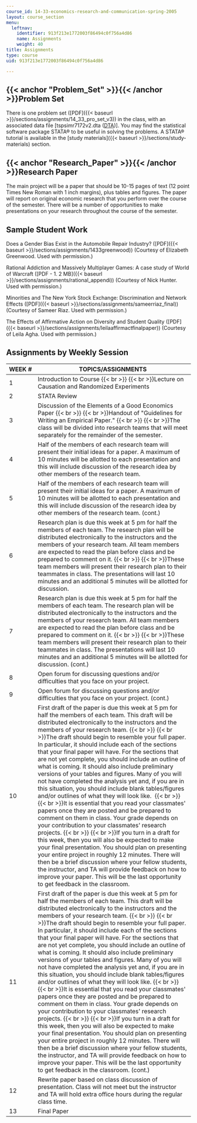 ```yaml
---
course_id: 14-33-economics-research-and-communication-spring-2005
layout: course_section
menu:
  leftnav:
    identifier: 913f213e1772003f86494c0f756a4d86
    name: Assignments
    weight: 40
title: Assignments
type: course
uid: 913f213e1772003f86494c0f756a4d86

---
```


{{< anchor "Problem_Set" >}}{{< /anchor >}}Problem Set
------------------------------------------------------

There is one problem set ([PDF]({{< baseurl >}}/sections/assignments/14_33_pro_set_v3)) in the class, with an associated data file \[tspsimr7172v2.dta ([DTA](/coursemedia/14-33-economics-research-and-communication-spring-2005/08f053ed5bd512fc24dcbf6766f65cf5_tspsimr7172v2.dta))\]. You may find the statistical software package STATA® to be useful in solving the problems. A STATA® tutorial is available in the [study materials]({{< baseurl >}}/sections/study-materials) section.

{{< anchor "Research_Paper" >}}{{< /anchor >}}Research Paper
------------------------------------------------------------

The main project will be a paper that should be 10-15 pages of text (12 point Times New Roman with 1 inch margins), plus tables and figures. The paper will report on original economic research that you perform over the course of the semester. There will be a number of opportunities to make presentations on your research throughout the course of the semester.

Sample Student Work
-------------------

Does a Gender Bias Exist in the Automobile Repair Industry? ([PDF]({{< baseurl >}}/sections/assignments/1433greenwood)) (Courtesy of Elizabeth Greenwood. Used with permission.)

Rational Addiction and Massively Multiplayer Games: A case study of World of Warcraft ([PDF - 1. 2 MB]({{< baseurl >}}/sections/assignments/rational_appendi)) (Courtesy of Nick Hunter. Used with permission.)

Minorities and The New York Stock Exchange: Discrimination and Network Effects ([PDF]({{< baseurl >}}/sections/assignments/sameerriaz_final)) (Courtesy of Sameer Riaz. Used with permission.)

The Effects of Affirmative Action on Diversity and Student Quality ([PDF]({{< baseurl >}}/sections/assignments/leilaaffirmactfinalpaper)) (Courtesy of Leila Agha. Used with permission.)

Assignments by Weekly Session
-----------------------------

| WEEK # | TOPICS/ASSIGNMENTS |
| --- | --- |
| 1 | Introduction to Course  {{< br >}}  {{< br >}}Lecture on Causation and Randomized Experiments |
| 2 | STATA Review |
| 3 | Discussion of the Elements of a Good Economics Paper  {{< br >}}  {{< br >}}Handout of "Guidelines for Writing an Empirical Paper."  {{< br >}}  {{< br >}}The class will be divided into research teams that will meet separately for the remainder of the semester. |
| 4 | Half of the members of each research team will present their initial ideas for a paper. A maximum of 10 minutes will be allotted to each presentation and this will include discussion of the research idea by other members of the research team. |
| 5 | Half of the members of each research team will present their initial ideas for a paper. A maximum of 10 minutes will be allotted to each presentation and this will include discussion of the research idea by other members of the research team. (cont.) |
| 6 | Research plan is due this week at 5 pm for half the members of each team. The research plan will be distributed electronically to the instructors and the members of your research team. All team members are expected to read the plan before class and be prepared to comment on it.  {{< br >}}  {{< br >}}These team members will present their research plan to their teammates in class. The presentations will last 10 minutes and an additional 5 minutes will be allotted for discussion. |
| 7 | Research plan is due this week at 5 pm for half the members of each team. The research plan will be distributed electronically to the instructors and the members of your research team. All team members are expected to read the plan before class and be prepared to comment on it.  {{< br >}}  {{< br >}}These team members will present their research plan to their teammates in class. The presentations will last 10 minutes and an additional 5 minutes will be allotted for discussion. (cont.) |
| 8 | Open forum for discussing questions and/or difficulties that you face on your project. |
| 9 | Open forum for discussing questions and/or difficulties that you face on your project. (cont.) |
| 10 | First draft of the paper is due this week at 5 pm for half the members of each team. This draft will be distributed electronically to the instructors and the members of your research team.  {{< br >}}  {{< br >}}The draft should begin to resemble your full paper. In particular, it should include each of the sections that your final paper will have. For the sections that are not yet complete, you should include an outline of what is coming. It should also include preliminary versions of your tables and figures. Many of you will not have completed the analysis yet and, if you are in this situation, you should include blank tables/figures and/or outlines of what they will look like.   {{< br >}}  {{< br >}}It is essential that you read your classmates' papers once they are posted and be prepared to comment on them in class. Your grade depends on your contribution to your classmates' research projects.  {{< br >}}  {{< br >}}If you turn in a draft for this week, then you will also be expected to make your final presentation. You should plan on presenting your entire project in roughly 12 minutes. There will then be a brief discussion where your fellow students, the instructor, and TA will provide feedback on how to improve your paper. This will be the last opportunity to get feedback in the classroom. |
| 11 | First draft of the paper is due this week at 5 pm for half the members of each team. This draft will be distributed electronically to the instructors and the members of your research team.  {{< br >}}  {{< br >}}The draft should begin to resemble your full paper. In particular, it should include each of the sections that your final paper will have. For the sections that are not yet complete, you should include an outline of what is coming. It should also include preliminary versions of your tables and figures. Many of you will not have completed the analysis yet and, if you are in this situation, you should include blank tables/figures and/or outlines of what they will look like.  {{< br >}}  {{< br >}}It is essential that you read your classmates' papers once they are posted and be prepared to comment on them in class. Your grade depends on your contribution to your classmates' research projects.  {{< br >}}  {{< br >}}If you turn in a draft for this week, then you will also be expected to make your final presentation. You should plan on presenting your entire project in roughly 12 minutes. There will then be a brief discussion where your fellow students, the instructor, and TA will provide feedback on how to improve your paper. This will be the last opportunity to get feedback in the classroom. (cont.) |
| 12 | Rewrite paper based on class discussion of presentation. Class will not meet but the instructor and TA will hold extra office hours during the regular class time. |
| 13 | Final Paper